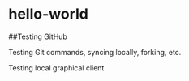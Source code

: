 # hello-world

##Testing GitHub

Testing Git commands, syncing locally, forking, etc.

Testing local graphical client

